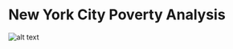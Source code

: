 # New York City Poverty Analysis

![alt text](https://static01.nyt.com/images/2020/12/09/nyregion/10nytoday1/10nytoday1-mediumSquareAt3X.jpg)
